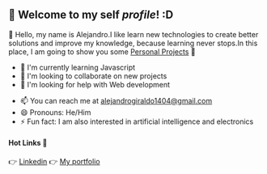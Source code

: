 ## 👋 Welcome to my self *profile*! :D 
🦈 Hello, my name is Alejandro.I like learn new technologies to create better solutions and improve my knowledge, because learning never stops.In this place, I am going to show you some [Personal Projects](https://github.com/alejogiraldoo?tab=repositories "Personal Projects") 🤖

- 🌱 I'm currently learning Javascript
- 👯 I'm looking to collaborate on new projects
- 🤔 I'm looking for help with Web development
<!-- - 💬 Ask me about ... -->
- 📫 You can reach me at alejandrogiraldo1404@gmail.com
- 😄 Pronouns: He/Him
- ⚡ Fun fact:  I am also interested in artificial intelligence and electronics

#### **Hot Links** 🤭
👉 [Linkedin](https://www.linkedin.com/in/alejandro-giraldo-ocampo-30a825233?lipi=urn%3Ali%3Apage%3Ad_flagship3_profile_view_base_contact_details%3BAiRL0gGASsOqWb2k598szA%3D%3D:// "Linkedin") 
👉 [My portfolio](https://alejogiraldoo.github.io/portfolio/ "My portfolio")
